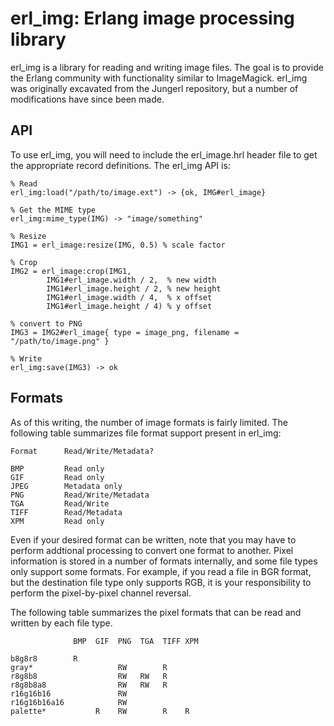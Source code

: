 erl_img: Erlang image processing library
========================================

erl_img is a library for reading and writing image files. The goal is to
provide the Erlang community with functionality similar to ImageMagick. erl_img
was originally excavated from the Jungerl repository, but a number of
modifications have since been made.

API
---

To use erl_img, you will need to include the erl_image.hrl header file to get
the appropriate record definitions. The erl_img API is:

    % Read
    erl_img:load("/path/to/image.ext") -> {ok, IMG#erl_image}

    % Get the MIME type
    erl_img:mime_type(IMG) -> "image/something"

    % Resize
    IMG1 = erl_image:resize(IMG, 0.5) % scale factor

    % Crop
    IMG2 = erl_image:crop(IMG1, 
            IMG1#erl_image.width / 2,  % new width
            IMG1#erl_image.height / 2, % new height
            IMG1#erl_image.width / 4,  % x offset
            IMG1#erl_image.height / 4) % y offset

    % convert to PNG
    IMG3 = IMG2#erl_image{ type = image_png, filename = "/path/to/image.png" }

    % Write
    erl_img:save(IMG3) -> ok


Formats
-------

As of this writing, the number of image formats is fairly limited. The following
table summarizes file format support present in erl_img:

    Format      Read/Write/Metadata?
    
    BMP         Read only
    GIF         Read only
    JPEG        Metadata only
    PNG         Read/Write/Metadata
    TGA         Read/Write
    TIFF        Read/Metadata
    XPM         Read only

Even if your desired format can be written, note that you may have to perform
addtional processing to convert one format to another. Pixel information is
stored in a number of formats internally, and some file types only support some
formats. For example, if you read a file in BGR format, but the destination
file type only supports RGB, it is your responsibility to perform the
pixel-by-pixel channel reversal.

The following table summarizes the pixel formats that can be read and written
by each file type.

                  BMP  GIF  PNG  TGA  TIFF XPM

    b8g8r8        R
    gray*                   RW        R
    r8g8b8                  RW   RW   R
    r8g8b8a8                RW   RW   R
    r16g16b16               RW
    r16g16b16a16            RW
    palette*           R    RW        R    R
